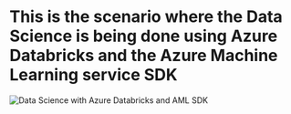 # This is the scenario where the Data Science is being done using Azure Databricks and the Azure Machine Learning service SDK

![Data Science with Azure Databricks and AML SDK](https://raw.githubusercontent.com/DataSnowman/MLonBigData/master/images/dsWithAzureDatabricksAML.png)